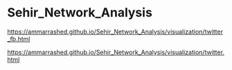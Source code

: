 # Sehir_Network_Analysis

https://ammarrashed.github.io/Sehir_Network_Analysis/visualization/twitter_fb.html

https://ammarrashed.github.io/Sehir_Network_Analysis/visualization/twitter.html
